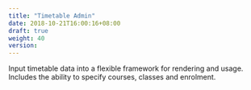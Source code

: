 ```yaml
---
title: "Timetable Admin"
date: 2018-10-21T16:00:16+08:00
draft: true
weight: 40
version: 
---
```


Input timetable data into a flexible framework for rendering and usage. Includes the ability to specify courses, classes and enrolment.
